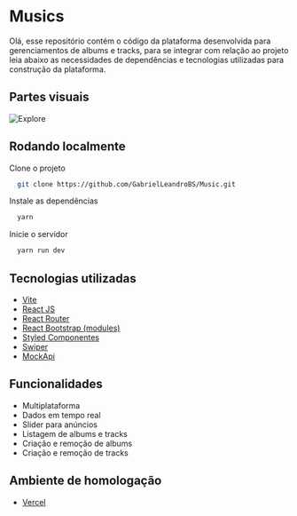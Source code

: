 
# Musics

Olá, esse repositório contém o código da plataforma desenvolvida para gerenciamentos de albums e tracks, para se integrar com relação ao projeto leia abaixo as necessidades de dependências e tecnologias utilizadas para construção da plataforma. 


## Partes visuais

![Explore](https://i.ibb.co/bJ4b841/suppli.png)


## Rodando localmente

Clone o projeto

```bash
  git clone https://github.com/GabrielLeandroBS/Music.git
```

Instale as dependências

```bash
  yarn
```

Inicie o servidor

```bash
  yarn run dev
```


## Tecnologias utilizadas 
 - [Vite](https://vitejs.dev/)
 - [React JS](https://reactjs.org/)
 - [React Router](https://v5.reactrouter.com/web/example/no-match)
 - [React Bootstrap (modules)](https://react-bootstrap.github.io/)
 - [Styled Componentes](https://styled-components.com/)
 - [Swiper](https://swiperjs.com/swiper-api)
 - [MockApi](https://mockapi.io/)


## Funcionalidades

- Multiplataforma
- Dados em tempo real
- Slider para anúncios
- Listagem de albums e tracks
- Criação e remoção de albums
- Criação e remoção de tracks


## Ambiente de homologação

 - [Vercel](https://music-crud.vercel.app/)

